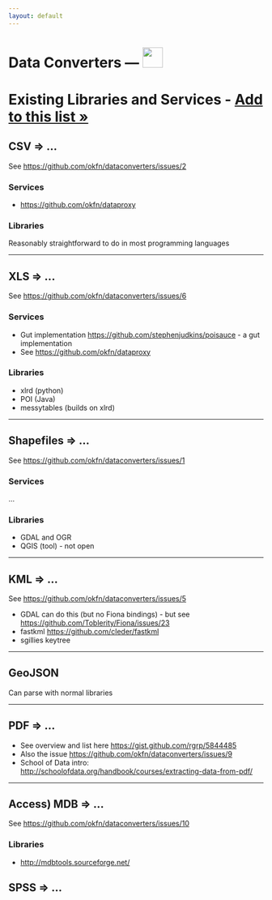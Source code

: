 ```yaml
---
layout: default
---
```


<h1>
  Data Converters 
  &mdash;
  <a href="http://okfnlabs.org/"><img src="http://assets.okfn.org/p/labs/img/logo-flask.png" alt="" style="height: 40px;" /></a>
</h1>

# Existing Libraries and Services - [Add to this list &raquo;][edit]

[edit]: https://github.com/okfn/dataconverters/edit/master/docs/existing.md

## CSV => ...

See <https://github.com/okfn/dataconverters/issues/2>

### Services

* https://github.com/okfn/dataproxy

### Libraries

Reasonably straightforward to do in most programming languages

----

## XLS => ...

See <https://github.com/okfn/dataconverters/issues/6>

### Services

* Gut implementation <https://github.com/stephenjudkins/poisauce> - a gut implementation 
* See <https://github.com/okfn/dataproxy>

### Libraries

* xlrd (python)
* POI (Java)
* messytables (builds on xlrd)

----

## Shapefiles => ...

See <https://github.com/okfn/dataconverters/issues/1>

### Services

...

### Libraries

* GDAL and OGR
* QGIS (tool) - not open

----

## KML => ...

See <https://github.com/okfn/dataconverters/issues/5>

* GDAL can do this (but no Fiona bindings) - but see <https://github.com/Toblerity/Fiona/issues/23>
* fastkml <https://github.com/cleder/fastkml>
* sgillies keytree

----

## GeoJSON

Can parse with normal libraries

----

## PDF => ...

* See overview and list here <https://gist.github.com/rgrp/5844485>
* Also the issue <https://github.com/okfn/dataconverters/issues/9>
* School of Data intro: http://schoolofdata.org/handbook/courses/extracting-data-from-pdf/

----

## Access) MDB => ...

See <https://github.com/okfn/dataconverters/issues/10>

### Libraries

* <http://mdbtools.sourceforge.net/>



## SPSS => ...
